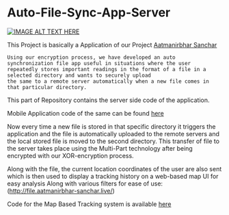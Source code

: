 
#  Auto-File-Sync-App-Server

[![IMAGE ALT TEXT HERE](https://img.shields.io/badge/YouTube-FF0000?style=for-the-badge&logo=youtube&logoColor=white)](https://www.youtube.com/watch?v=lRjCKhczHtY)

This Project is basically a Application of our Project [Aatmanirbhar Sanchar](https://github.com/BE-Project-VESIT-AatmaSanchar/Aatmanirbhar-Sanchar)

    Using our encryption process, we have developed an auto synchronization file app useful in situations where the user repeatedly stores important readings in the format of a file in a selected directory and wants to securely upload
    the same to a remote server automatically when a new file comes in that particular directory.

This part of Repository contains the server side code of the application.

Mobile Application code of the same can be found [here](https://github.com/BE-Project-VESIT-AatmaSanchar/Auto-File-Sync-App)

Now every time a new file is stored in that specific directory it triggers the application and the file is
automatically uploaded to the remote servers and the local stored file is moved to the second directory. This transfer of
file to the server takes place using the Multi-Part technology after being encrypted with our XOR-encryption
process.

Along with the file, the current location coordinates of the user are also sent which is then used to display a
tracking history on a web-based map UI for easy analysis Along with various filters for ease of use: (http://file.aatmanirbhar-sanchar.live/)

Code for the Map Based Tracking system is available [here](https://github.com/BE-Project-VESIT-AatmaSanchar/Map-Tracking-for-Auto-Sync-App)

